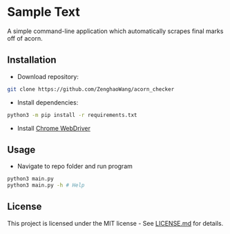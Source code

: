 # Sample Text

A simple command-line application which automatically scrapes final marks off of acorn.

## Installation

* Download repository:

```bash
git clone https://github.com/ZenghaoWang/acorn_checker
```

* Install dependencies:  

```bash
python3 -m pip install -r requirements.txt  
```

* Install [Chrome WebDriver](https://chromedriver.chromium.org/downloads)
  
## Usage
  
* Navigate to repo folder and run program

```bash
python3 main.py
python3 main.py -h # Help
```



## License

This project is licensed under the MIT license - See [LICENSE.md](https://github.com/ZenghaoWang/acorn_checker/blob/master/LICENSE.md) for details.
